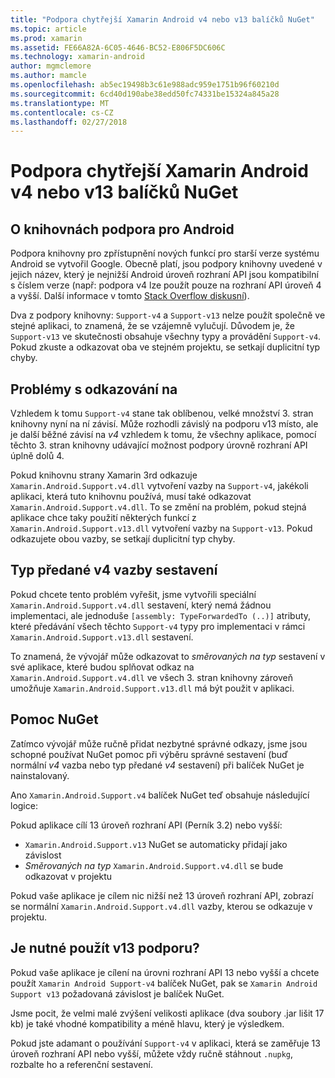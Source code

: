 ```yaml
---
title: "Podpora chytřejší Xamarin Android v4 nebo v13 balíčků NuGet"
ms.topic: article
ms.prod: xamarin
ms.assetid: FE66A82A-6C05-4646-BC52-E806F5DC606C
ms.technology: xamarin-android
author: mgmclemore
ms.author: mamcle
ms.openlocfilehash: ab5ec19498b3c61e988adc959e1751b96f60210d
ms.sourcegitcommit: 6cd40d190abe38edd50fc74331be15324a845a28
ms.translationtype: MT
ms.contentlocale: cs-CZ
ms.lasthandoff: 02/27/2018
---
```

# <a name="smarter-xamarin-android-support-v4--v13-nuget-packages"></a>Podpora chytřejší Xamarin Android v4 nebo v13 balíčků NuGet

## <a name="about-the-android-support-libraries"></a>O knihovnách podpora pro Android

Podpora knihovny pro zpřístupnění nových funkcí pro starší verze systému Android se vytvořil Google. Obecně platí, jsou podpory knihovny uvedené v jejich název, který je nejnižší Android úroveň rozhraní API jsou kompatibilní s číslem verze (např: podpora v4 lze použít pouze na rozhraní API úroveň 4 a vyšší. Další informace v tomto [Stack Overflow diskusní](http://stackoverflow.com/questions/9926403/android-support-package-compatibility-library-use-v4-or-v13)). 

Dva z podpory knihovny: `Support-v4` a `Support-v13` nelze použít společně ve stejné aplikaci, to znamená, že se vzájemně vylučují. Důvodem je, že `Support-v13` ve skutečnosti obsahuje všechny typy a provádění `Support-v4`. Pokud zkuste a odkazovat oba ve stejném projektu, se setkají duplicitní typ chyby.

## <a name="problems-with-referencing"></a>Problémy s odkazování na

Vzhledem k tomu `Support-v4` stane tak oblíbenou, velké množství 3. stran knihovny nyní na ní závisí. Může rozhodli závislý na podporu v13 místo, ale je další běžné závisí na _v4_ vzhledem k tomu, že všechny aplikace, pomocí těchto 3. stran knihovny udávající možnost podpory úrovně rozhraní API úplně dolů 4.

Pokud knihovnu strany Xamarin 3rd odkazuje `Xamarin.Android.Support.v4.dll` vytvoření vazby na `Support-v4`, jakékoli aplikaci, která tuto knihovnu používá, musí také odkazovat `Xamarin.Android.Support.v4.dll`. To se změní na problém, pokud stejná aplikace chce taky použití některých funkcí z `Xamarin.Android.Support.v13.dll` vytvoření vazby na `Support-v13`. Pokud odkazujete obou vazby, se setkají duplicitní typ chyby.

## <a name="type-forwarded-v4-binding-assembly"></a>Typ předané v4 vazby sestavení

Pokud chcete tento problém vyřešit, jsme vytvořili speciální `Xamarin.Android.Support.v4.dll` sestavení, který nemá žádnou implementaci, ale jednoduše `[assembly: TypeForwardedTo (..)]` atributy, které předávání všech těchto `Support-v4` typy pro implementaci v rámci `Xamarin.Android.Support.v13.dll` sestavení.

To znamená, že vývojář může odkazovat to _směrovaných na typ_ sestavení v své aplikace, které budou splňovat odkaz na `Xamarin.Android.Support.v4.dll` ve všech 3. stran knihovny zároveň umožňuje `Xamarin.Android.Support.v13.dll` má být použit v aplikaci.

## <a name="nuget-assistance"></a>Pomoc NuGet

Zatímco vývojář může ručně přidat nezbytné správné odkazy, jsme jsou schopné používat NuGet pomoc při výběru správné sestavení (buď normální _v4_ vazba nebo typ předané _v4_ sestavení) při balíček NuGet je nainstalovaný.

Ano `Xamarin.Android.Support.v4` balíček NuGet teď obsahuje následující logice:

Pokud aplikace cílí 13 úroveň rozhraní API (Perník 3.2) nebo vyšší:

*   `Xamarin.Android.Support.v13` NuGet se automaticky přidají jako závislost
*   _Směrovaných na typ_ `Xamarin.Android.Support.v4.dll` se bude odkazovat v projektu

Pokud vaše aplikace je cílem nic nižší než 13 úroveň rozhraní API, zobrazí se normální `Xamarin.Android.Support.v4.dll` vazby, kterou se odkazuje v projektu.

## <a name="do-i-have-to-use-support-v13"></a>Je nutné použít v13 podporu?

Pokud vaše aplikace je cílení na úrovni rozhraní API 13 nebo vyšší a chcete použít `Xamarin Android Support-v4` balíček NuGet, pak se `Xamarin Android Support v13` požadovaná závislost je balíček NuGet.

Jsme pocit, že velmi malé zvýšení velikosti aplikace (dva soubory .jar lišit 17 kb) je také vhodné kompatibility a méně hlavu, který je výsledkem.

Pokud jste adamant o používání `Support-v4` v aplikaci, která se zaměřuje 13 úroveň rozhraní API nebo vyšší, můžete vždy ručně stáhnout `.nupkg`, rozbalte ho a referenční sestavení.
